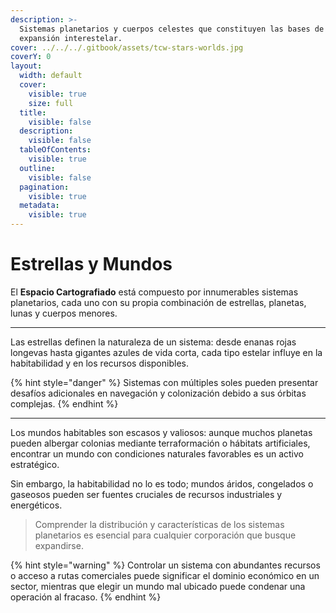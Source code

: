 ```yaml
---
description: >-
  Sistemas planetarios y cuerpos celestes que constituyen las bases de la
  expansión interestelar.
cover: ../../../.gitbook/assets/tcw-stars-worlds.jpg
coverY: 0
layout:
  width: default
  cover:
    visible: true
    size: full
  title:
    visible: false
  description:
    visible: false
  tableOfContents:
    visible: true
  outline:
    visible: false
  pagination:
    visible: true
  metadata:
    visible: true
---
```


# Estrellas y Mundos

El **Espacio Cartografiado** está compuesto por innumerables sistemas planetarios, cada uno con su propia combinación de estrellas, planetas, lunas y cuerpos menores.

***

Las estrellas definen la naturaleza de un sistema: desde enanas rojas longevas hasta gigantes azules de vida corta, cada tipo estelar influye en la habitabilidad y en los recursos disponibles.

{% hint style="danger" %}
Sistemas con múltiples soles pueden presentar desafíos adicionales en navegación y colonización debido a sus órbitas complejas.
{% endhint %}

***

Los mundos habitables son escasos y valiosos: aunque muchos planetas pueden albergar colonias mediante terraformación o hábitats artificiales, encontrar un mundo con condiciones naturales favorables es un activo estratégico.

Sin embargo, la habitabilidad no lo es todo; mundos áridos, congelados o gaseosos pueden ser fuentes cruciales de recursos industriales y energéticos.

> Comprender la distribución y características de los sistemas planetarios es esencial para cualquier corporación que busque expandirse.

{% hint style="warning" %}
Controlar un sistema con abundantes recursos o acceso a rutas comerciales puede significar el dominio económico en un sector, mientras que elegir un mundo mal ubicado puede condenar una operación al fracaso.
{% endhint %}
